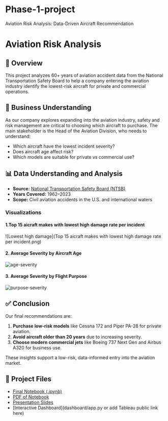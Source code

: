 # Phase-1-project
Aviation Risk Analysis: Data-Driven Aircraft Recommendation
# Aviation Risk Analysis

## 📌 Overview
This project analyzes 60+ years of aviation accident data from the National Transportation Safety Board to help a company entering the aviation industry identify the lowest-risk aircraft for private and commercial operations.

## 💼 Business Understanding
As our company explores expanding into the aviation industry, safety and risk management are critical to choosing which aircraft to purchase. The main stakeholder is the Head of the Aviation Division, who needs to understand:
- Which aircraft have the lowest incident severity?
- Does aircraft age affect risk?
- Which models are suitable for private vs commercial use?

## 📊 Data Understanding and Analysis
- **Source:** [National Transportation Safety Board (NTSB)](https://www.ntsb.gov/)
- **Years Covered:** 1962–2023
- **Scope:** Civil aviation accidents in the U.S. and international waters

### Visualizations
#### 1.Top 15 aicraft makes with lowest high damage rate per incident
![Lowest high damage](Top 15 aicraft makes with lowest high damage rate per incident.png)

#### 2. Average Severity by Aircraft Age
![age-severity](images/age_severity_plot.png)

#### 3. Average Severity by Flight Purpose
![purpose-severity](images/purpose_severity.png)

## ✅ Conclusion
Our final recommendations are:

1. **Purchase low-risk models** like Cessna 172 and Piper PA-28 for private aviation.
2. **Avoid aircraft older than 20 years** due to increasing severity.
3. **Choose modern commercial jets** like Boeing 737 Next Gen and Airbus A320 for business use.

These insights support a low-risk, data-informed entry into the aviation market.

## 📁 Project Files
- [Final Notebook (.ipynb)](aviation_analysis.ipynb)
- [PDF of Notebook](aviation_analysis.pdf)
- [Presentation Slides](presentation.pdf)
- [Interactive Dashboard](dashboard/app.py or add Tableau public link here)

